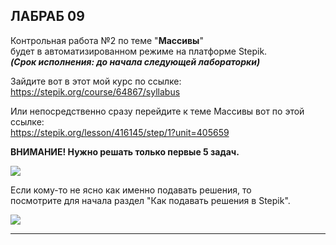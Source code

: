 
## ЛАБРАБ 09  

Контрольная работа №2 по теме "**Массивы**"  
будет в автоматизированном режиме на платформе Stepik.  
***(Срок исполнения: до начала следующей лабораторки)***  

Зайдите вот в этот мой курс по ссылке:  
https://stepik.org/course/64867/syllabus  

Или непосредственно сразу перейдите к теме Массивы вот по этой ссылке:  
https://stepik.org/lesson/416145/step/1?unit=405659  

**ВНИМАНИЕ! Нужно решать только первые 5 задач.**  

![](st-04.png)  

Если кому-то не ясно как именно подавать решения, то  
посмотрите для начала раздел "Как подавать решения в Stepik".  

![](st-02.png)  

---  
